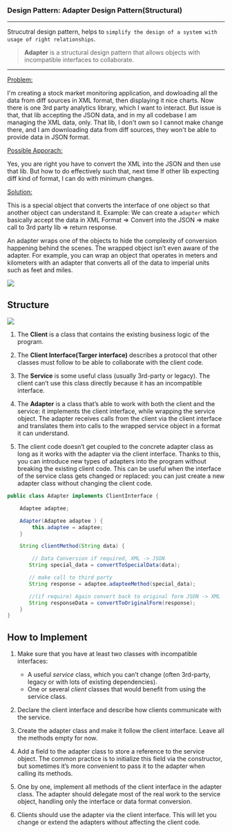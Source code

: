 ### Design Pattern: Adapter Design Pattern(Structural)

---

Strucutral design pattern, helps to `simplify the design of a system with usage of right relationships`.

> **Adapter** is a structural design pattern that allows objects with incompatible interfaces to collaborate.

----

<u>Problem:</u>

I'm creating a stock market monitoring application, and dowloading all the data from diff sources in XML format, then displaying it nice charts. Now there is one 3rd party analytics library, which I want to interact. But issue is that, that lib accepting the JSON data, and in my all codebase I am managing the XML data, only. That lib, I don't own so I cannot make change there, and I am downloading data from diff sources, they won't be able to provide data in JSON format. 

<u>Possible Apporach:</u>

Yes, you are right you have to convert the XML into the JSON and then use that lib. But how to do effectively such that, next time If other lib expecting diff kind of format, I can do with minimum changes. 

<u>Solution:</u>

This is a special object that converts the interface of one object so that another object can understand it.  Example: We can create a `adapter` which basically accept the data in XML Format => Convert into the JSON => make call to 3rd party lib => return response. 

An adapter wraps one of the objects to hide the complexity of conversion happening behind the scenes. The wrapped object isn’t even aware of the adapter. For example, you can wrap an object that operates in meters and kilometers with an adapter that converts all of the data to imperial units such as feet and miles.

![](/home/aatman/snap/marktext/9/.config/marktext/images/2024-10-13-17-30-21-image.png)

## Structure

![](/home/aatman/snap/marktext/9/.config/marktext/images/2024-10-13-17-31-52-image.png)

1. The **Client** is a class that contains the existing business logic of the program.

2. The **Client Interface(Targer interface)** describes a protocol that other classes must follow to be able to collaborate with the client code.

3. The **Service** is some useful class (usually 3rd-party or legacy). The client can’t use this class directly because it has an incompatible interface.

4. The **Adapter** is a class that’s able to work with both the client and the service: it implements the client interface, while wrapping the service object. The adapter receives calls from the client via the client interface and translates them into calls to the wrapped service object in a format it can understand.

5. The client code doesn’t get coupled to the concrete adapter class as long as it works with the adapter via the client interface. Thanks to this, you can introduce new types of adapters into the program without breaking the existing client code. This can be useful when the interface of the service class gets changed or replaced: you can just create a new adapter class without changing the client code.

```java
public class Adapter implements ClientInterface {

    Adaptee adaptee;

    Adapter(Adaptee adaptee ) {
        this.adaptee = adaptee;
    }

    String clientMethod(String data) {

        // Data Conversion if required, XML -> JSON
       String special_data = convertToSpecialData(data);

       // make call to third party
       String response = adaptee.adapteeMethod(special_data);

       //(if require) Again convert back to original form JSON -> XML
       String responseData = convertToOriginalForm(response);
    }
}
```

## How to Implement

1. Make sure that you have at least two classes with incompatible interfaces:
   
   - A useful *service* class, which you can’t change (often 3rd-party, legacy or with lots of existing dependencies).
   - One or several *client* classes that would benefit from using the service class.

2. Declare the client interface and describe how clients communicate with the service.

3. Create the adapter class and make it follow the client interface. Leave all the methods empty for now.

4. Add a field to the adapter class to store a reference to the service object. The common practice is to initialize this field via the constructor, but sometimes it’s more convenient to pass it to the adapter when calling its methods.

5. One by one, implement all methods of the client interface in the adapter class. The adapter should delegate most of the real work to the service object, handling only the interface or data format conversion.

6. Clients should use the adapter via the client interface. This will let you change or extend the adapters without affecting the client code.
